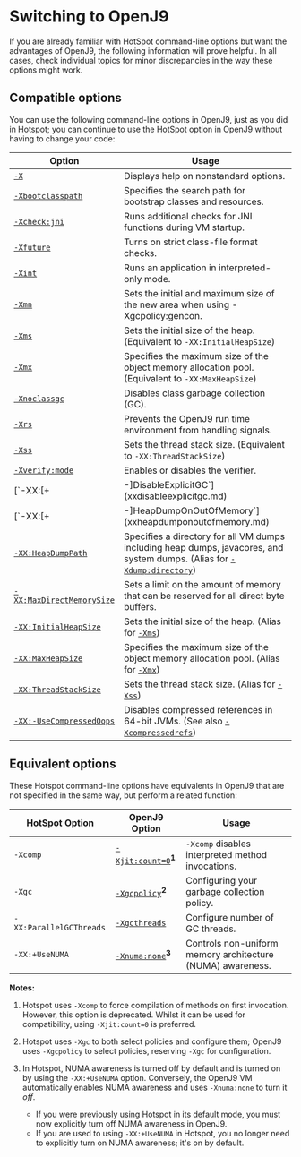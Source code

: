﻿<!--
* Copyright (c) 2017, 2019 IBM Corp. and others
*
* This program and the accompanying materials are made
* available under the terms of the Eclipse Public License 2.0
* which accompanies this distribution and is available at
* https://www.eclipse.org/legal/epl-2.0/ or the Apache
* License, Version 2.0 which accompanies this distribution and
* is available at https://www.apache.org/licenses/LICENSE-2.0.
*
* This Source Code may also be made available under the
* following Secondary Licenses when the conditions for such
* availability set forth in the Eclipse Public License, v. 2.0
* are satisfied: GNU General Public License, version 2 with
* the GNU Classpath Exception [1] and GNU General Public
* License, version 2 with the OpenJDK Assembly Exception [2].
*
* [1] https://www.gnu.org/software/classpath/license.html
* [2] http://openjdk.java.net/legal/assembly-exception.html
*
* SPDX-License-Identifier: EPL-2.0 OR Apache-2.0 OR GPL-2.0 WITH
* Classpath-exception-2.0 OR LicenseRef-GPL-2.0 WITH Assembly-exception
-->

# Switching to OpenJ9

If you are already familiar with HotSpot command-line options but want the advantages of OpenJ9, the following information will prove helpful. In all cases, check individual topics for minor discrepancies in the way these options might work.

## Compatible options

You can use the following command-line options in OpenJ9, just as you did in Hotspot; you can continue to use the HotSpot option in OpenJ9 without having to change your code:

| Option                                                           | Usage                                                                                                                                        |
|------------------------------------------------------------------|----------------------------------------------------------------------------------------------------------------------------------------------|
| [`-X`](x.md)                                                     | Displays help on nonstandard options.                                                                                                        |
| [`-Xbootclasspath`](xbootclasspath.md)                           | Specifies the search path for bootstrap classes and resources.                                                                               |
| [`-Xcheck:jni`](xcheck.md)                                       | Runs additional checks for JNI functions during VM startup.                                                                                  |
| [`-Xfuture`](xfuture.md)                                         | Turns on strict class-file format checks.                                                                                                    |
| [`-Xint`](xint.md)                                               | Runs an application in interpreted-only mode.                                                                                                |
| [`-Xmn`](xmn.md)                                                 | Sets the initial and maximum size of the new area when using -Xgcpolicy:gencon.                                                              |
| [`-Xms`](xms.md)                                                 | Sets the initial size of the heap. (Equivalent to `-XX:InitialHeapSize`)                                                                     |
| [`-Xmx`](xms.md)                                                 | Specifies the maximum size of the object memory allocation pool. (Equivalent to `-XX:MaxHeapSize`)                                           |
| [`-Xnoclassgc`](xclassgc.md)                                     | Disables class garbage collection (GC).                                                                                                      |
| [`-Xrs`](xrs.md)                                                 | Prevents the OpenJ9 run time environment from handling signals.                                                                              |
| [`-Xss`](xss.md)                                                 | Sets the thread stack size. (Equivalent to `-XX:ThreadStackSize`)                                                                            |
| [`-Xverify:mode`](xverify.md)                                    | Enables or disables the verifier.                                                                                                            |
| [`-XX:[+|-]DisableExplicitGC`](xxdisableexplicitgc.md)           | Enables/disables `System.gc()` calls. (Alias for [`-Xdisableexplicitgc` / `-Xenableexplicitgc`](xenableexplicitgc.md))                       |
| [`-XX:[+|-]HeapDumpOnOutOfMemory`](xxheapdumponoutofmemory.md)   | Enables/disables dumps on out-of-memory conditions.                                                                                          |
| [`-XX:HeapDumpPath`](xxheapdumppath.md)                          | Specifies a directory for all VM dumps including heap dumps, javacores, and system dumps. (Alias for [`-Xdump:directory`](xdump.md#syntax))    |
| [`-XX:MaxDirectMemorySize`](xxmaxdirectmemorysize.md)            | Sets a limit on the amount of memory that can be reserved for all direct byte buffers.                                                       |
| [`-XX:InitialHeapSize`](xxinitialheapsize.md)                    | Sets the initial size of the heap. (Alias for [`-Xms`](xms.md))                                                                              |
| [`-XX:MaxHeapSize`    ](xxinitialheapsize.md)                    | Specifies the maximum size of the object memory allocation pool. (Alias for [`-Xmx`](xms.md))                                                |
| [`-XX:ThreadStackSize`](xxthreadstacksize.md)                    | Sets the thread stack size. (Alias for [`-Xss`](xss.md))                                                                                     |
| [`-XX:-UseCompressedOops`](xxusecompressedoops.md)               | Disables compressed references in 64-bit JVMs. (See also [`-Xcompressedrefs`](xcompressedrefs.md))                                           |

## Equivalent options

These Hotspot command-line options have equivalents in OpenJ9 that are not specified in the same way, but perform a related function:

| HotSpot Option          | OpenJ9 Option                                    | Usage                                                            |
|-------------------------|--------------------------------------------------|------------------------------------------------------------------|                                                                        
| `-Xcomp`                | [`-Xjit:count=0`](xjit.md#count)**<sup>1</sup>** | `-Xcomp` disables interpreted method invocations.                |
| `-Xgc`                  | [`-Xgcpolicy`](xgcpolicy.md)**<sup>2</sup>**     | Configuring your garbage collection policy.                      |
| `-XX:ParallelGCThreads` | [`-Xgcthreads`](xgcthreads.md)                   | Configure number of GC threads.                                  |
| `-XX:+UseNUMA`          | [`-Xnuma:none`](xnumanone.md)**<sup>3</sup>**    | Controls non-uniform memory architecture (NUMA) awareness.       |

<i class="fa fa-pencil-square-o" aria-hidden="true"></i> **Notes:**

1. Hotspot uses `-Xcomp` to force compilation of methods on first invocation. However, this option is deprecated. Whilst it can be used for compatibility, using `-Xjit:count=0` is preferred.

2. Hotspot uses `-Xgc` to both select policies and configure them; OpenJ9 uses `-Xgcpolicy` to select policies, reserving `-Xgc` for configuration.

3. In Hotspot, NUMA awareness is turned off by default and is turned on by using the `-XX:+UseNUMA` option. Conversely, the OpenJ9 VM automatically enables NUMA awareness and uses `-Xnuma:none` to turn it *off*.
    - If you were previously using Hotspot in its default mode, you must now explicitly turn off NUMA awareness in OpenJ9.
    - If you are used to using `-XX:+UseNUMA` in Hotspot, you no longer need to explicitly turn on NUMA awareness; it's on by default.


<!-- ==== END OF TOPIC ==== cmdline_migration.md ==== -->
